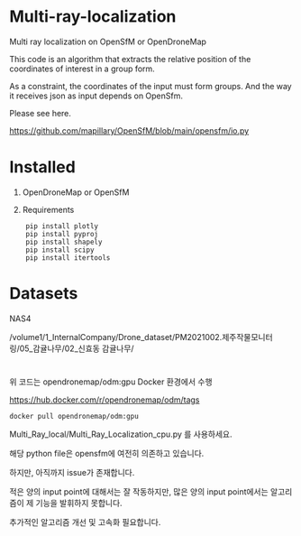 # Multi-ray-localization

Multi ray localization on OpenSfM or OpenDroneMap

This code is an algorithm that extracts the relative position of the coordinates of interest in a group form.

As a constraint, the coordinates of the input must form groups. And the way it receives json as input depends on OpenSfm.

Please see here.

https://github.com/mapillary/OpenSfM/blob/main/opensfm/io.py


# Installed

1. OpenDroneMap or OpenSfM

2. Requirements
```
    pip install plotly
    pip install pyproj
    pip install shapely
    pip install scipy
    pip install itertools
``` 
# Datasets

NAS4

/volume1/1_InternalCompany/Drone_dataset/PM2021002.제주작물모니터링/05_감귤나무/02_신효동 감귤나무/
#

위 코드는 opendronemap/odm:gpu Docker 환경에서 수행

https://hub.docker.com/r/opendronemap/odm/tags

    docker pull opendronemap/odm:gpu

Multi_Ray_local/Multi_Ray_Localization_cpu.py 를 사용하세요.

해당 python file은 opensfm에 여전히 의존하고 있습니다. 

하지만, 아직까지 issue가 존재합니다.

적은 양의 input point에 대해서는 잘 작동하지만, 많은 양의 input point에서는 알고리즘이 제 기능을 발휘하지 못합니다.

추가적인 알고리즘 개선 및 고속화 필요합니다.
